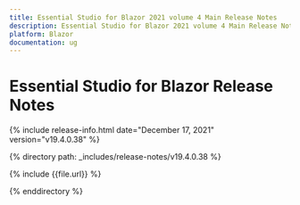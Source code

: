 ```yaml
---
title: Essential Studio for Blazor 2021 volume 4 Main Release Notes  
description: Essential Studio for Blazor 2021 volume 4 Main Release Notes 
platform: Blazor
documentation: ug
---
```


# Essential Studio for Blazor Release Notes  

{% include release-info.html date="December 17, 2021"  version="v19.4.0.38" %} 


{% directory path: _includes/release-notes/v19.4.0.38 %}

{% include {{file.url}} %}

{% enddirectory %}
